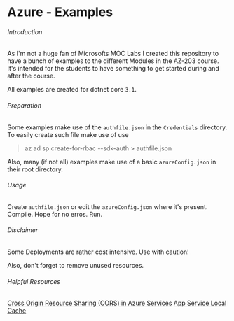 # Azure - Examples

###### Introduction
As I'm not a huge fan of Microsofts MOC Labs I created this repository to have a bunch of examples to the different Modules in the AZ-203 course.
It's intended for the students to have something to get started during and after the course.

All examples are created for dotnet core `3.1`.

###### Preparation
Some examples make use of the `authfile.json` in the `Credentials` directory.
To easily create such file make use of use
> az ad sp create-for-rbac --sdk-auth > authfile.json

Also, many (if not all) examples make use of a basic `azureConfig.json` in their root directory.

###### Usage
Create `authfile.json` or edit the `azureConfig.json` where it's present.
Compile. Hope for no erros.
Run.

###### Disclaimer
Some Deployments are rather cost intensive. 
Use with caution!

Also, don't forget to remove unused resources.

###### Helpful Resources
<a href="https://docs.microsoft.com/de-de/azure/storage/common/storage-cors-support">Cross Origin Resource Sharing (CORS) in Azure Services</a>
<a href="https://docs.microsoft.com/de-de/azure/app-service/overview-local-cache">App Service Local Cache</a>